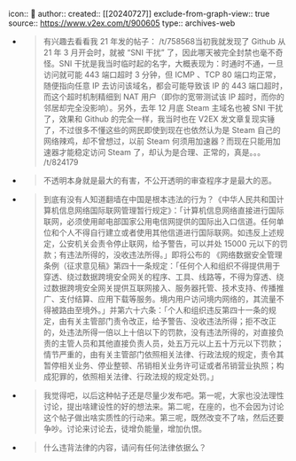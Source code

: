 icon:: 💾
author:: 
created:: [[20240727]]
exclude-from-graph-view:: true
source:: https://www.v2ex.com/t/900605
type:: archives-web
- > 有兴趣去看看我 21 年发的帖子： /t/758568当初我就发现了 Github 从 21 年 3 月开会时，就被 “SNI 干扰” 了，因此哪天被完全封禁也毫不奇怪。SNI 干扰是我当时临时起的名字，大概表现为：时通时不通，一旦访问就可能 443 端口超时 3 分钟，但 ICMP 、TCP 80 端口均正常，随便指向任意 IP 去访问该域名，都会可能导致该 IP 的 443 端口超时，而这个超时机制精细到 NAT 用户（即你的宽带测试该 IP 超时，而你的邻居却完全没影响）。另外，去年 12 月底 Steam 主域名也被 SNI 干扰了，效果和 Github 的完全一样，我当时也在 V2EX 发文章复现实锤了，不过很多不懂这些的网民即使到现在也依然认为是 Steam 自己的网络辣鸡，却不曾想过，以前 Steam 何须用加速器？而现在只能用加速器才能稳定访问 Steam 了，却认为是合理、正常的，真是。。。 /t/824179
- > 不透明本身就是最大的有害，不公开透明的审查程序才是最大的恶。
- > 到底有没有人知道翻墙在中国是根本违法的行为？《中华人民共和国计算机信息网络国际联网管理暂行规定》：「计算机信息网络直接进行国际联网，必须使用邮电部国家公用电信网提供的国际出入口信道。任何单位和个人不得自行建立或者使用其他信道进行国际联网。如违反上述规定，公安机关会责令停止联网，给予警告，可以并处 15000 元以下的罚款；有违法所得的，没收违法所得。」即将公布的 《网络数据安全管理条例（征求意见稿》第四十一条规定：「任何个人和组织不得提供用于穿透、绕过数据跨境安全网关的程序、工具、线路等，不得为穿透、绕过数据跨境安全网关提供互联网接入、服务器托管、技术支持、传播推广、支付结算、应用下载等服务。境内用户访问境内网络的，其流量不得被路由至境外。」并第六十六条：「个人和组织违反第四十一条的规定，由有关主管部门责令改正，给予警告、没收违法所得；拒不改正的，处违法所得一倍以上十倍以下的罚款，没有违法所得的，对直接负责的主管人员和其他直接负责人员，处五万元以上五十万元以下罚款；情节严重的，由有关主管部门依照相关法律、行政法规的规定，责令其暂停相关业务、停业整顿、吊销相关业务许可证或者吊销营业执照；构成犯罪的，依照相关法律、行政法规的规定处罚。」
- > 我觉得吧，以后这种帖子还是尽量少发布吧。第一呢，大家也没法理性讨论，提出啥建设性的好的想法来。第二呢，在座的，也不会因为讨论这个帖子做出啥实质性的行动来。第三呢，既然改变不了啥，然后还要争吵。讨论来讨论去，徒增负能量，增加仇恨。
- > 什么违背法律的内容，请问有任何法律依据么？